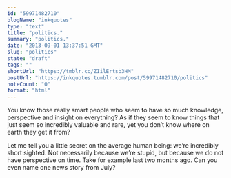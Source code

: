 ```yaml
---
id: "59971482710"
blogName: "inkquotes"
type: "text"
title: "politics."
summary: "politics."
date: "2013-09-01 13:37:51 GMT"
slug: "politics"
state: "draft"
tags: ""
shortUrl: "https://tmblr.co/ZIilErtsb3HM"
postUrl: "https://inkquotes.tumblr.com/post/59971482710/politics"
noteCount: "0"
format: "html"
---
```


You know those really smart people who seem to have so much knowledge, perspective and insight on everything? As if they seem to know things that just seem so incredibly valuable and rare, yet you don’t know where on earth they get it from? 

Let me tell you a little secret on the average human being: we’re incredibly short sighted. Not necessarily because we’re stupid, but because we do not have perspective on time. Take for example last two months ago. Can you even name one news story from July?
